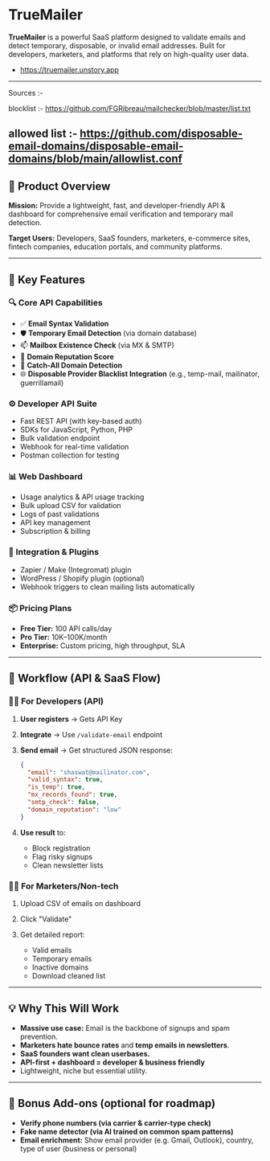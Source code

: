 # TrueMailer

**TrueMailer** is a powerful SaaS platform designed to validate emails and detect temporary, disposable, or invalid email addresses. Built for developers, marketers, and platforms that rely on high-quality user data.

- https://truemailer.unstory.app

---

Sources :-

blocklist :-
https://github.com/FGRibreau/mailchecker/blob/master/list.txt

allowed list :-
https://github.com/disposable-email-domains/disposable-email-domains/blob/main/allowlist.conf
---

## 🧠 Product Overview

**Mission:** Provide a lightweight, fast, and developer-friendly API & dashboard for comprehensive email verification and temporary mail detection.

**Target Users:** Developers, SaaS founders, marketers, e-commerce sites, fintech companies, education portals, and community platforms.

---

## 🚀 Key Features

### 🔍 Core API Capabilities

* ✅ **Email Syntax Validation**
* 🛡️ **Temporary Email Detection** (via domain database)
* 📫 **Mailbox Existence Check** (via MX & SMTP)
* 🧠 **Domain Reputation Score**
* 🧾 **Catch-All Domain Detection**
* 🌐 **Disposable Provider Blacklist Integration** (e.g., temp-mail, mailinator, guerrillamail)

### ⚙️ Developer API Suite

* Fast REST API (with key-based auth)
* SDKs for JavaScript, Python, PHP
* Bulk validation endpoint
* Webhook for real-time validation
* Postman collection for testing

### 📊 Web Dashboard

* Usage analytics & API usage tracking
* Bulk upload CSV for validation
* Logs of past validations
* API key management
* Subscription & billing

### 🧩 Integration & Plugins

* Zapier / Make (Integromat) plugin
* WordPress / Shopify plugin (optional)
* Webhook triggers to clean mailing lists automatically

### 📦 Pricing Plans

* **Free Tier:** 100 API calls/day
* **Pro Tier:** 10K–100K/month
* **Enterprise:** Custom pricing, high throughput, SLA

---

## 🔄 Workflow (API & SaaS Flow)

### 🧑‍💻 For Developers (API)

1. **User registers** → Gets API Key
2. **Integrate** → Use `/validate-email` endpoint
3. **Send email** → Get structured JSON response:

   ```json
   {
     "email": "shaswat@mailinator.com",
     "valid_syntax": true,
     "is_temp": true,
     "mx_records_found": true,
     "smtp_check": false,
     "domain_reputation": "low"
   }
   ```
4. **Use result** to:

   * Block registration
   * Flag risky signups
   * Clean newsletter lists

### 🧑‍💼 For Marketers/Non-tech

1. Upload CSV of emails on dashboard
2. Click "Validate"
3. Get detailed report:

   * Valid emails
   * Temporary emails
   * Inactive domains
   * Download cleaned list

---

## 💡 Why This Will Work

* **Massive use case:** Email is the backbone of signups and spam prevention.
* **Marketers hate bounce rates** and **temp emails in newsletters**.
* **SaaS founders want clean userbases.**
* **API-first + dashboard = developer & business friendly**
* Lightweight, niche but essential utility.

---

## 📣 Bonus Add-ons (optional for roadmap)

* **Verify phone numbers (via carrier & carrier-type check)**
* **Fake name detector (via AI trained on common spam patterns)**
* **Email enrichment:** Show email provider (e.g. Gmail, Outlook), country, type of user (business or personal)